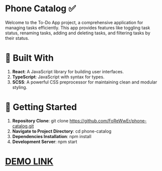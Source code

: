 # Phone Catalog ✅
Welcome to the To-Do App project, a comprehensive application for managing tasks efficiently. 
This app provides features like toggling task status, renaming tasks, adding and deleting tasks, and filtering tasks by their status.

# 🌟 Built With
1) **React**: A JavaScript library for building user interfaces.
2) **TypeScript**: JavaScript with syntax for types.
3) **SCSS**: A powerful CSS preprocessor for maintaining clean and modular styling.

# 🚀 Getting Started
1) **Repository Clone**: git clone https://github.com/FoReWwEr/phone-catalog.git
2) **Navigate to Project Directory**: cd phone-catalog
3) **Dependencies Installation**: npm install
4) **Development Server**: npm start

# [DEMO LINK](https://forewwer.github.io/to-do-app/)
